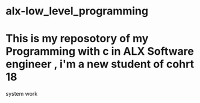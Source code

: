 
# alx-low_level_programming
This is my reposotory of my Programming with c in ALX Software engineer , i'm a new student of cohrt 18
=======
system work
